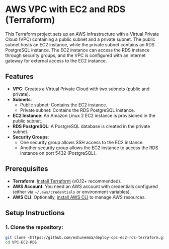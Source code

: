 # AWS VPC with EC2 and RDS (Terraform)

This Terraform project sets up an AWS infrastructure with a Virtual Private Cloud (VPC) containing a public subnet and a private subnet. The public subnet hosts an EC2 instance, while the private subnet contains an RDS PostgreSQL instance. The EC2 instance can access the RDS instance through security groups, and the VPC is configured with an internet gateway for external access to the EC2 instance.

## Features

- **VPC**: Creates a Virtual Private Cloud with two subnets (public and private).
- **Subnets**:
  - Public subnet: Contains the EC2 instance.
  - Private subnet: Contains the RDS PostgreSQL instance.
- **EC2 Instance**: An Amazon Linux 2 EC2 instance is provisioned in the public subnet.
- **RDS PostgreSQL**: A PostgreSQL database is created in the private subnet.
- **Security Groups**:
  - One security group allows SSH access to the EC2 instance.
  - Another security group allows the EC2 instance to access the RDS instance on port 5432 (PostgreSQL).

## Prerequisites

- **Terraform**: [Install Terraform](https://www.terraform.io/downloads.html) (v0.12+ recommended).
- **AWS Account**: You need an AWS account with credentials configured (either via `~/.aws/credentials` or environment variables).
- **AWS CLI**: Optionally, [install AWS CLI](https://docs.aws.amazon.com/cli/latest/userguide/install-cliv2.html) to manage AWS resources.

## Setup Instructions

### 1. Clone the repository:

```bash
git clone <https://github.com/eshunemma/deploy-cpc-ec2-rds-terraform.git>
cd VPC-EC2-RDS
```

